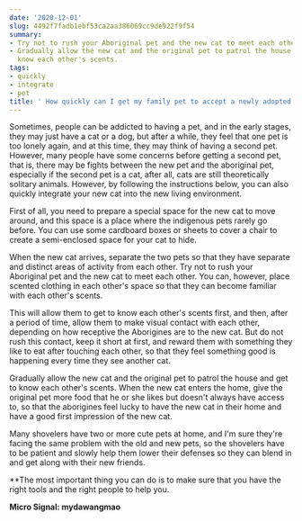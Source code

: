 ```yaml
---
date: '2020-12-01'
slug: 4492f7fadb1ebf53ca2aa386069cc9de922f9f54
summary:
- Try not to rush your Aboriginal pet and the new cat to meet each other.
- Gradually allow the new cat and the original pet to patrol the house and get to
  know each other's scents.
tags:
- quickly
- integrate
- pet
title: ' How quickly can I get my family pet to accept a newly adopted cat? '
---
```


 Sometimes, people can be addicted to having a pet, and in the early stages, they may just have a cat or a dog, but after a while, they feel that one pet is too lonely again, and at this time, they may think of having a second pet. However, many people have some concerns before getting a second pet, that is, there may be fights between the new pet and the aboriginal pet, especially if the second pet is a cat, after all, cats are still theoretically solitary animals. However, by following the instructions below, you can also quickly integrate your new cat into the new living environment.

First of all, you need to prepare a special space for the new cat to move around, and this space is a place where the indigenous pets rarely go before. You can use some cardboard boxes or sheets to cover a chair to create a semi-enclosed space for your cat to hide.

When the new cat arrives, separate the two pets so that they have separate and distinct areas of activity from each other. Try not to rush your Aboriginal pet and the new cat to meet each other. You can, however, place scented clothing in each other's space so that they can become familiar with each other's scents.

This will allow them to get to know each other's scents first, and then, after a period of time, allow them to make visual contact with each other, depending on how receptive the Aborigines are to the new cat. But do not rush this contact, keep it short at first, and reward them with something they like to eat after touching each other, so that they feel something good is happening every time they see another cat.

Gradually allow the new cat and the original pet to patrol the house and get to know each other's scents. When the new cat enters the home, give the original pet more food that he or she likes but doesn't always have access to, so that the aborigines feel lucky to have the new cat in their home and have a good first impression of the new cat.

Many shovelers have two or more cute pets at home, and I'm sure they're facing the same problem with the old and new pets, so the shovelers have to be patient and slowly help them lower their defenses so they can blend in and get along with their new friends.

**The most important thing you can do is to make sure that you have the right tools and the right people to help you.

**Micro Signal: mydawangmao**

 
        